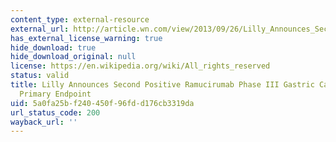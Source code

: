 ```yaml
---
content_type: external-resource
external_url: http://article.wn.com/view/2013/09/26/Lilly_Announces_Second_Positive_Ramucirumab_Phase_III_Gastri_v/
has_external_license_warning: true
hide_download: true
hide_download_original: null
license: https://en.wikipedia.org/wiki/All_rights_reserved
status: valid
title: Lilly Announces Second Positive Ramucirumab Phase III Gastric Cancer StudyMeets
  Primary Endpoint
uid: 5a0fa25b-f240-450f-96fd-d176cb3319da
url_status_code: 200
wayback_url: ''
---
```

